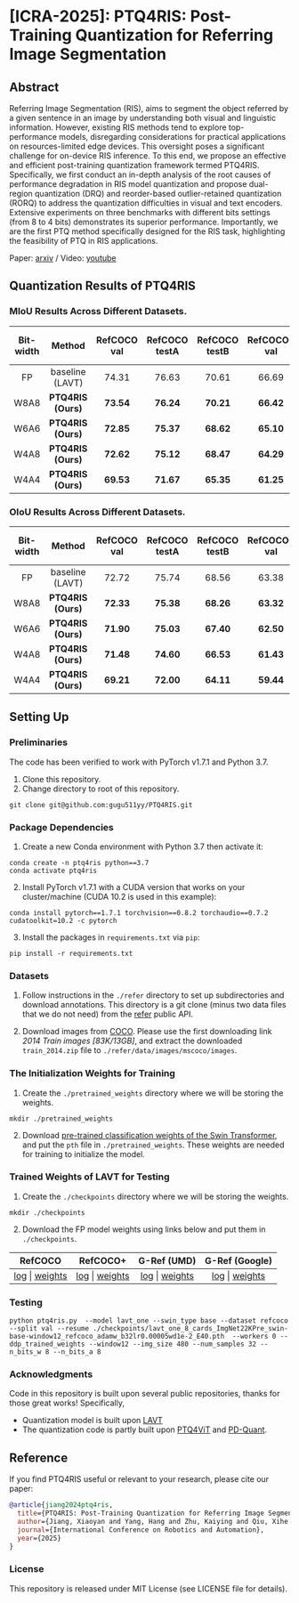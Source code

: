 # [ICRA-2025]: PTQ4RIS: Post-Training Quantization for Referring Image Segmentation

## Abstract

[//]: # (This repository contains the code for the paper **"PTQ4RIS: An Effective and Efficient Post-Training Quantization Framework for Referring Image Segmentation"**.)

Referring Image Segmentation (RIS), aims to segment the object referred by a given sentence in an image by understanding both visual and linguistic information. However, existing RIS methods tend to explore top-performance models, disregarding considerations for practical applications on resources-limited edge devices. This oversight poses a significant challenge for on-device RIS inference. To this end, we propose an effective and efficient post-training quantization framework termed PTQ4RIS. Specifically, we first conduct an in-depth analysis of the root causes of performance degradation in RIS model quantization and propose dual-region quantization (DRQ) and reorder-based outlier-retained quantization (RORQ) to address the quantization difficulties in visual and text encoders. Extensive experiments on three benchmarks with different bits settings (from 8 to 4 bits) demonstrates its superior performance. Importantly, we are the first PTQ method specifically designed for the RIS task, highlighting the feasibility of PTQ in RIS applications. 

Paper: [arxiv](https://arxiv.org/abs/2409.17020) / Video: [youtube](https://www.youtube.com/watch?v=EGy-PD7rRfk)

[//]: # (![PTQ4RIS Framework]&#40;image.png&#41;)

## Quantization Results of PTQ4RIS
### MIoU Results Across Different Datasets.
| **Bit-width** | **Method**                | **RefCOCO val** | **RefCOCO testA** | **RefCOCO testB** | **RefCOCO+ val** | **RefCOCO+ testA** | **RefCOCO+ testB** | **G-Ref val(U)** | **G-Ref test(U)** | **G-Ref val(G)** |
|:--------------:|:-------------------------:|:----------------:|:------------------:|:------------------:|:------------------:|:--------------------:|:------------------:|:-----------------:|:------------------:|:-----------------:|
| FP        | baseline (LAVT)            | 74.31            | 76.63              | 70.61             | 66.69             | 71.47               | 60.01               | 65.91             | 66.01              | 64.08             |
| W8A8         | **PTQ4RIS (Ours)**       | **73.54**        | **76.24**          | **70.21**         | **66.42**         | **71.32**           | **59.76**           | **65.47**         | **65.62**          | **63.93**         |
| W6A6          | **PTQ4RIS (Ours)**       | **72.85**        | **75.37**          | **68.62**         | **65.10**         | **69.70**           | **58.55**           | **65.02**         | **65.31**          | **63.66**         |
| W4A8          | **PTQ4RIS (Ours)**       | **72.62**        | **75.12**          | **68.47**         | **64.29**         | **69.50**           | **57.45**           | **63.87**         | **63.96**          | **62.08**         |
| W4A4          | **PTQ4RIS (Ours)**       | **69.53**        | **71.67**          | **65.35**         | **61.25**         | **65.77**           | **54.29**           | **60.60**         | **60.86**          | **59.92**         |

### OIoU Results Across Different Datasets.
| **Bit-width** | **Method**                | **RefCOCO val** | **RefCOCO testA** | **RefCOCO testB** | **RefCOCO+ val** | **RefCOCO+ testA** | **RefCOCO+ testB** | **G-Ref val(U)** | **G-Ref test(U)** | **G-Ref val(G)** |
|:--------------:|:-------------------------:|:----------------:|:------------------:|:------------------:|:------------------:|:--------------------:|:------------------:|:-----------------:|:------------------:|:-----------------:|
| FP        | baseline (LAVT)            |      72.72      |        75.74       |        68.56       |        63.38       |        68.73        |        56.08        |        62.65      |        64.10       |        60.85      |
| W8A8          | **PTQ4RIS (Ours)**       |     **72.33**    |      **75.38**     |      **68.26**     |      **63.32**     |      **68.72**      |      **56.07**      |      **62.46**    |      **63.84**     |      **60.80**    |
| W6A6          | **PTQ4RIS (Ours)**       |     **71.90**    |      **75.03**     |      **67.40**     |      **62.50**     |      **67.52**      |      **55.42**      |      **62.01**    |      **63.47**     |      **60.61**    |
| W4A8          | **PTQ4RIS (Ours)**       |     **71.48**    |      **74.60**     |      **66.53**     |      **61.43**     |      **67.17**      |      **54.39**      |      **61.29**    |      **62.38**     |      **59.68**    |
| W4A4          | **PTQ4RIS (Ours)**       |     **69.21**    |      **72.00**     |      **64.11**     |      **59.44**     |      **64.26**      |      **51.87**      |      **58.98**    |      **60.37**     |      **58.27**    |


## Setting Up
### Preliminaries
The code has been verified to work with PyTorch v1.7.1 and Python 3.7.
1. Clone this repository.
2. Change directory to root of this repository.
```shell
git clone git@github.com:gugu511yy/PTQ4RIS.git
```
### Package Dependencies
1. Create a new Conda environment with Python 3.7 then activate it:
```shell
conda create -n ptq4ris python==3.7
conda activate ptq4ris
```

2. Install PyTorch v1.7.1 with a CUDA version that works on your cluster/machine (CUDA 10.2 is used in this example):
```shell
conda install pytorch==1.7.1 torchvision==0.8.2 torchaudio==0.7.2 cudatoolkit=10.2 -c pytorch
```

3. Install the packages in `requirements.txt` via `pip`:
```shell
pip install -r requirements.txt
```

### Datasets
1. Follow instructions in the `./refer` directory to set up subdirectories
and download annotations.
This directory is a git clone (minus two data files that we do not need)
from the [refer](https://github.com/lichengunc/refer) public API.

2. Download images from [COCO](https://cocodataset.org/#download).
Please use the first downloading link *2014 Train images [83K/13GB]*, and extract
the downloaded `train_2014.zip` file to `./refer/data/images/mscoco/images`.

### The Initialization Weights for Training
1. Create the `./pretrained_weights` directory where we will be storing the weights.
```shell
mkdir ./pretrained_weights
```
2. Download [pre-trained classification weights of
the Swin Transformer](https://github.com/SwinTransformer/storage/releases/download/v1.0.0/swin_base_patch4_window12_384_22k.pth),
and put the `pth` file in `./pretrained_weights`.
These weights are needed for training to initialize the model.

### Trained Weights of LAVT for Testing
1. Create the `./checkpoints` directory where we will be storing the weights.
```shell
mkdir ./checkpoints
```
2. Download the FP model weights using links below and put them in `./checkpoints`.

| RefCOCO | RefCOCO+ | G-Ref (UMD) | G-Ref (Google) |
|:-----:|:-----:|:-----:|:-----:|
|[log](https://drive.google.com/file/d/1YIojIHqe3bxxsWOltifa2U9jH67hPHLM/view?usp=sharing) &#124; [weights](https://drive.google.com/file/d/1xFMEXr6AGU97Ypj1yr8oo00uObbeIQvJ/view?usp=sharing)|[log](https://drive.google.com/file/d/1Z34T4gEnWlvcSUQya7txOuM0zdLK7MRT/view?usp=sharing) &#124; [weights](https://drive.google.com/file/d/1HS8ZnGaiPJr-OmoUn4-4LVnVtD_zHY6w/view?usp=sharing)|[log](https://drive.google.com/file/d/14VAgahngOV8NA6noLZCqDoqaUrlW14v8/view?usp=sharing) &#124; [weights](https://drive.google.com/file/d/14g8NzgZn6HzC6tP_bsQuWmh5LnOcovsE/view?usp=sharing)|[log](https://drive.google.com/file/d/1JBXfmlwemWSvs92Rky0TlHcVuuLpt4Da/view?usp=sharing) &#124; [weights](https://drive.google.com/file/d/1IJeahFVLgKxu_BVmWacZs3oUzgTCeWcz/view?usp=sharing)|

### Testing   
```shell
python ptq4ris.py  --model lavt_one --swin_type base --dataset refcoco  --split val --resume ./checkpoints/lavt_one_8_cards_ImgNet22KPre_swin-base-window12_refcoco_adamw_b32lr0.00005wd1e-2_E40.pth  --workers 0 --ddp_trained_weights --window12 --img_size 480 --num_samples 32 --n_bits_w 8 --n_bits_a 8   

```
### Acknowledgments
Code in this repository is built upon several public repositories, thanks for those great works! Specifically,
* Quantization model is built upon [LAVT](https://github.com/yz93/LAVT-RIS) 
* The quantization code is partly built upon [PTQ4ViT](https://github.com/hahnyuan/PTQ4ViT) and [PD-Quant](https://github.com/hustvl/PD-Quant).

## Reference
If you find PTQ4RIS useful or relevant to your research, please cite our paper:

```bibtex
@article{jiang2024ptq4ris,
  title={PTQ4RIS: Post-Training Quantization for Referring Image Segmentation},
  author={Jiang, Xiaoyan and Yang, Hang and Zhu, Kaiying and Qiu, Xihe and Zhao, Shibo and Zhou, Sifan},
  journal={International Conference on Robotics and Automation},
  year={2025}
}

```

### License
This repository is released under MIT License (see LICENSE file for details).
